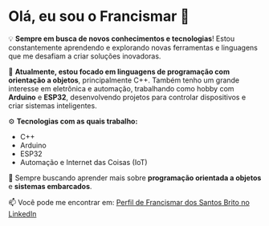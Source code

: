 # Olá, eu sou o Francismar 👋

💡 **Sempre em busca de novos conhecimentos e tecnologias**! Estou constantemente aprendendo e explorando novas ferramentas e linguagens que me desafiam a criar soluções inovadoras.

🚀 **Atualmente, estou focado em linguagens de programação com orientação a objetos**, principalmente C++. Também tenho um grande interesse em eletrônica e automação, trabalhando como hobby com **Arduino** e **ESP32**, desenvolvendo projetos para controlar dispositivos e criar sistemas inteligentes.

⚙️ **Tecnologias com as quais trabalho:**
- C++
- Arduino
- ESP32
- Automação e Internet das Coisas (IoT)

🌱 Sempre buscando aprender mais sobre **programação orientada a objetos** e **sistemas embarcados**.

📫 Você pode me encontrar em:
[Perfil de Francismar dos Santos Brito no LinkedIn](https://www.linkedin.com/in/francismar-dos-santos-brito-2368ba13a/)


